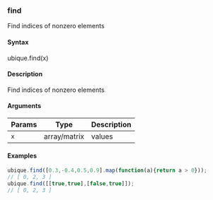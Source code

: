 ### find

Find indices of nonzero elements


#### Syntax

ubique.find(x)


#### Description

Find indices of nonzero elements  



#### Arguments

|Params|Type|Description
|---------|----|-----------
|`x` | array/matrix | values


#### Examples

```js
ubique.find([0.3,-0.4,0.5,0.9].map(function(a){return a > 0}));
// [ 0, 2, 3 ]
ubique.find([[true,true],[false,true]]);
// [ 0, 2, 3 ]
```

